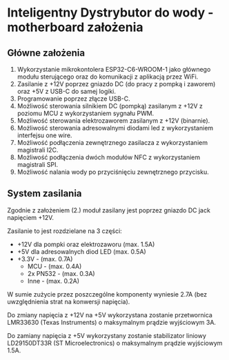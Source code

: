 # Inteligentny Dystrybutor do wody - motherboard założenia

## Główne założenia
1. Wykorzystanie mikrokontolera ESP32-C6-WROOM-1 jako głównego modułu sterującego oraz do komunikacji z aplikacją przez WiFi.
2. Zasilanie z +12V poprzez gniazdo DC (do pracy z pompką i zaworem) oraz +5V z USB-C do samej logiki.
3. Programowanie poprzez złącze USB-C.
4. Możliwość sterowania silnikiem DC (pompką) zasilanym z +12V z poziomu MCU z wykorzystaniem sygnału PWM.
5. Możliwość sterowania elektrozaworem zasilanym z +12V (binarnie).
6. Możliwość sterowania adresowalnymi diodami led z wykorzystaniem interfejsu one wire.
7. Możliwość podłączenia zewnętrznego zasilacza z wykorzystaniem magistrali I2C.
8. Możliwość podłączenia dwóch modułów NFC z wykorzystaniem magistrali SPI.
9. Możliwość nalania wody po przyciśnięciu zewnętrznego przycisku.

## System zasilania
Zgodnie z założeniem (2.) moduł zasilany jest poprzez gniazdo DC jack napięciem +12V. 

Zasilanie to jest rozdzielane na 3 części:
- +12V dla pompki oraz elektrozaworu (max. 1.5A)
- +5V dla adresowalnych diod LED (max. 0.5A)
- +3.3V - (max. 0.7A)
    - MCU - (max. 0.4A)
    - 2x PN532 - (max. 0.3A)
    - Inne - (max. 0.2A)

W sumie zużycie przez poszczególne komponenty wyniesie 2.7A (bez uwzględnienia strat na konwersji napięcia).

Do zmiany napięcia z +12V na +5V wykorzystana zostanie przetwornica LMR33630 (Texas Instruments) o maksymalnym prądzie wyjściowym 3A.

Do zamiany napięcia z +5V wykorzystany zostanie stabilizator liniowy LD29150DT33R (ST Microelectronics) o maksymalnym prądzie wyjściowym 1.5A.

